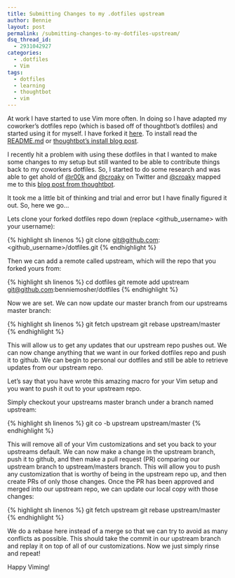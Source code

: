 ```yaml
---
title: Submitting Changes to my .dotfiles upstream
author: Bennie
layout: post
permalink: /submitting-changes-to-my-dotfiles-upstream/
dsq_thread_id:
  - 2931042927
categories:
  - .dotfiles
  - Vim
tags:
  - dotfiles
  - learning
  - thoughtbot
  - vim
---
```

At work I have started to use Vim more often. In doing so I have adapted my coworker&#8217;s dotfiles repo (which is based off of thoughtbot&#8217;s dotfiles) and started using it for myself. I have forked it [here][1]. To install read the [README.md][2] or [thoughtbot&#8217;s install blog post][3].

I recently hit a problem with using these dotfiles in that I wanted to make some changes to my setup but still wanted to be able to contribute things back to my coworkers dotfiles. So, I started to do some research and was able to get ahold of [@r00k][4] and [@croaky][5] on Twitter and [@croaky][5] mapped me to this [blog post from thoughtbot][6].

It took me a little bit of thinking and trial and error but I have finally figured it out. So, here we go&#8230;

Lets clone your forked dotfiles repo down (replace <github_username> with your username):

{% highlight sh linenos %}
git clone git@github.com:<github_username>/dotfiles.git
{% endhighlight %}

Then we can add a remote called upstream, which will the repo that you forked yours from:

{% highlight sh linenos %}
cd dotfiles
git remote add upstream git@github.com:benniemosher/dotfiles
{% endhighlight %}

Now we are set. We can now update our master branch from our upstreams master branch:

{% highlight sh linenos %}
git fetch upstream
git rebase upstream/master
{% endhighlight %}

This will allow us to get any updates that our upstream repo pushes out. We can now change anything that we want in our forked dotfiles repo and push it to github. We can begin to personal our dotfiles and still be able to retrieve updates from our upstream repo.

Let&#8217;s say that you have wrote this amazing macro for your Vim setup and you want to push it out to your upstream repo.

Simply checkout your upstreams master branch under a branch named upstream:

{% highlight sh linenos %}
git co -b upstream upstream/master
{% endhighlight %}

This will remove all of your Vim customizations and set you back to your upstreams default. We can now make a change in the upstream branch, push it to github, and then make a pull request (PR) comparing our upstream branch to upstream/masters branch. This will allow you to push any customization that is worthy of being in the upstream repo up, and then create PRs of only those changes. Once the PR has been approved and merged into our upstream repo, we can update our local copy with those changes:

{% highlight sh linenos %}
git fetch upstream
git rebase upstream/master
{% endhighlight %}

We do a rebase here instead of a merge so that we can try to avoid as many conflicts as possible. This should take the commit in our upstream branch and replay it on top of all of our customizations. Now we just simply rinse and repeat!

Happy Viming!

[1]: https://github.com/benniemosher/dotfiles
[2]: https://github.com/benniemosher/dotfiles/blob/master/README.md
[3]: http://robots.thoughtbot.com/manage-team-and-personal-dotfiles-together-with-rcm
[4]: https://twitter.com/r00k
[5]: https://twitter.com/croaky
[6]: http://robots.thoughtbot.com/keeping-a-github-fork-updated
